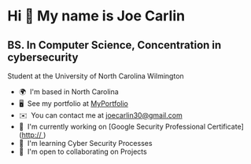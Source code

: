 Hi 👋 My name is Joe Carlin
===========================

BS. In Computer Science, Concentration in cybersecurity
----------------------------------------

Student at the University of North Carolina Wilmington

*   🌍  I'm based in North Carolina
*   🖥️  See my portfolio at [MyPortfolio](http:// )
*   ✉️  You can contact me at [joecarlin30@gmail.com](mailto:joecarlin30@gmail.com)
*   🚀  I'm currently working on [Google Security Professional Certificate]([http:// ](https://www.coursera.org/professional-certificates/google-cybersecurity))
*   🧠  I'm learning Cyber Security Processes
*   🤝  I'm open to collaborating on Projects
